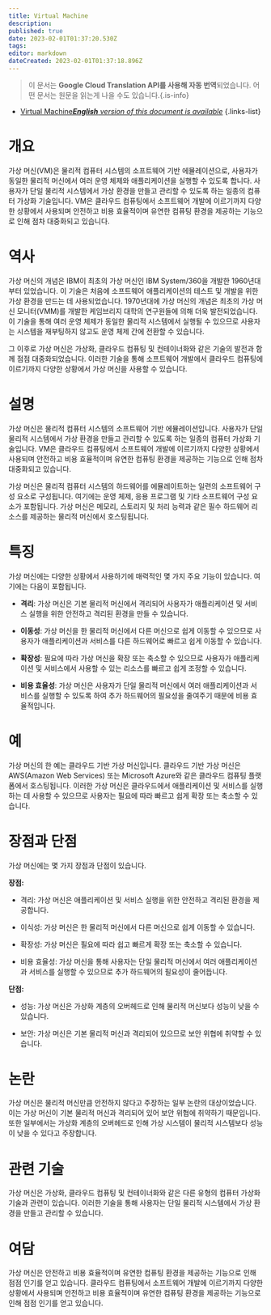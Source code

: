 ```yaml
---
title: Virtual Machine
description: 
published: true
date: 2023-02-01T01:37:20.530Z
tags: 
editor: markdown
dateCreated: 2023-02-01T01:37:18.896Z
---
```


> 이 문서는 **Google Cloud Translation API를 사용해 자동 번역**되었습니다.
어떤 문서는 원문을 읽는게 나을 수도 있습니다.{.is-info}

- [Virtual Machine***English** version of this document is available*](/en/Knowledge-base/Dictionary/virtual-machine)
{.links-list}


# 개요
가상 머신(VM)은 물리적 컴퓨터 시스템의 소프트웨어 기반 에뮬레이션으로, 사용자가 동일한 물리적 머신에서 여러 운영 체제와 애플리케이션을 실행할 수 있도록 합니다. 사용자가 단일 물리적 시스템에서 가상 환경을 만들고 관리할 수 있도록 하는 일종의 컴퓨터 가상화 기술입니다. VM은 클라우드 컴퓨팅에서 소프트웨어 개발에 이르기까지 다양한 상황에서 사용되며 안전하고 비용 효율적이며 유연한 컴퓨팅 환경을 제공하는 기능으로 인해 점차 대중화되고 있습니다.

# 역사
가상 머신의 개념은 IBM이 최초의 가상 머신인 IBM System/360을 개발한 1960년대부터 있었습니다. 이 기술은 처음에 소프트웨어 애플리케이션의 테스트 및 개발을 위한 가상 환경을 만드는 데 사용되었습니다. 1970년대에 가상 머신의 개념은 최초의 가상 머신 모니터(VMM)를 개발한 케임브리지 대학의 연구원들에 의해 더욱 발전되었습니다. 이 기술을 통해 여러 운영 체제가 동일한 물리적 시스템에서 실행될 수 있으므로 사용자는 시스템을 재부팅하지 않고도 운영 체제 간에 전환할 수 있습니다.

그 이후로 가상 머신은 가상화, 클라우드 컴퓨팅 및 컨테이너화와 같은 기술의 발전과 함께 점점 대중화되었습니다. 이러한 기술을 통해 소프트웨어 개발에서 클라우드 컴퓨팅에 이르기까지 다양한 상황에서 가상 머신을 사용할 수 있습니다.

# 설명
가상 머신은 물리적 컴퓨터 시스템의 소프트웨어 기반 에뮬레이션입니다. 사용자가 단일 물리적 시스템에서 가상 환경을 만들고 관리할 수 있도록 하는 일종의 컴퓨터 가상화 기술입니다. VM은 클라우드 컴퓨팅에서 소프트웨어 개발에 이르기까지 다양한 상황에서 사용되며 안전하고 비용 효율적이며 유연한 컴퓨팅 환경을 제공하는 기능으로 인해 점차 대중화되고 있습니다.

가상 머신은 물리적 컴퓨터 시스템의 하드웨어를 에뮬레이트하는 일련의 소프트웨어 구성 요소로 구성됩니다. 여기에는 운영 체제, 응용 프로그램 및 기타 소프트웨어 구성 요소가 포함됩니다. 가상 머신은 메모리, 스토리지 및 처리 능력과 같은 필수 하드웨어 리소스를 제공하는 물리적 머신에서 호스팅됩니다.

# 특징
가상 머신에는 다양한 상황에서 사용하기에 매력적인 몇 가지 주요 기능이 있습니다. 여기에는 다음이 포함됩니다.

- **격리**: 가상 머신은 기본 물리적 머신에서 격리되어 사용자가 애플리케이션 및 서비스 실행을 위한 안전하고 격리된 환경을 만들 수 있습니다.

- **이동성**: 가상 머신을 한 물리적 머신에서 다른 머신으로 쉽게 이동할 수 있으므로 사용자가 애플리케이션과 서비스를 다른 하드웨어로 빠르고 쉽게 이동할 수 있습니다.

- **확장성**: 필요에 따라 가상 머신을 확장 또는 축소할 수 있으므로 사용자가 애플리케이션 및 서비스에서 사용할 수 있는 리소스를 빠르고 쉽게 조정할 수 있습니다.

- **비용 효율성**: 가상 머신은 사용자가 단일 물리적 머신에서 여러 애플리케이션과 서비스를 실행할 수 있도록 하여 추가 하드웨어의 필요성을 줄여주기 때문에 비용 효율적입니다.

# 예
가상 머신의 한 예는 클라우드 기반 가상 머신입니다. 클라우드 기반 가상 머신은 AWS(Amazon Web Services) 또는 Microsoft Azure와 같은 클라우드 컴퓨팅 플랫폼에서 호스팅됩니다. 이러한 가상 머신은 클라우드에서 애플리케이션 및 서비스를 실행하는 데 사용할 수 있으므로 사용자는 필요에 따라 빠르고 쉽게 확장 또는 축소할 수 있습니다.

# 장점과 단점
가상 머신에는 몇 가지 장점과 단점이 있습니다.

**장점:**

- 격리: 가상 머신은 애플리케이션 및 서비스 실행을 위한 안전하고 격리된 환경을 제공합니다.

- 이식성: 가상 머신은 한 물리적 머신에서 다른 머신으로 쉽게 이동할 수 있습니다.

- 확장성: 가상 머신은 필요에 따라 쉽고 빠르게 확장 또는 축소할 수 있습니다.

- 비용 효율성: 가상 머신을 통해 사용자는 단일 물리적 머신에서 여러 애플리케이션과 서비스를 실행할 수 있으므로 추가 하드웨어의 필요성이 줄어듭니다.

**단점:**

- 성능: 가상 머신은 가상화 계층의 오버헤드로 인해 물리적 머신보다 성능이 낮을 수 있습니다.

- 보안: 가상 머신은 기본 물리적 머신과 격리되어 있으므로 보안 위협에 취약할 수 있습니다.

# 논란
가상 머신은 물리적 머신만큼 안전하지 않다고 주장하는 일부 논란의 대상이었습니다. 이는 가상 머신이 기본 물리적 머신과 격리되어 있어 보안 위협에 취약하기 때문입니다. 또한 일부에서는 가상화 계층의 오버헤드로 인해 가상 시스템이 물리적 시스템보다 성능이 낮을 수 있다고 주장합니다.

# 관련 기술
가상 머신은 가상화, 클라우드 컴퓨팅 및 컨테이너화와 같은 다른 유형의 컴퓨터 가상화 기술과 관련이 있습니다. 이러한 기술을 통해 사용자는 단일 물리적 시스템에서 가상 환경을 만들고 관리할 수 있습니다.

# 여담
가상 머신은 안전하고 비용 효율적이며 유연한 컴퓨팅 환경을 제공하는 기능으로 인해 점점 인기를 얻고 있습니다. 클라우드 컴퓨팅에서 소프트웨어 개발에 이르기까지 다양한 상황에서 사용되며 안전하고 비용 효율적이며 유연한 컴퓨팅 환경을 제공하는 기능으로 인해 점점 인기를 얻고 있습니다.